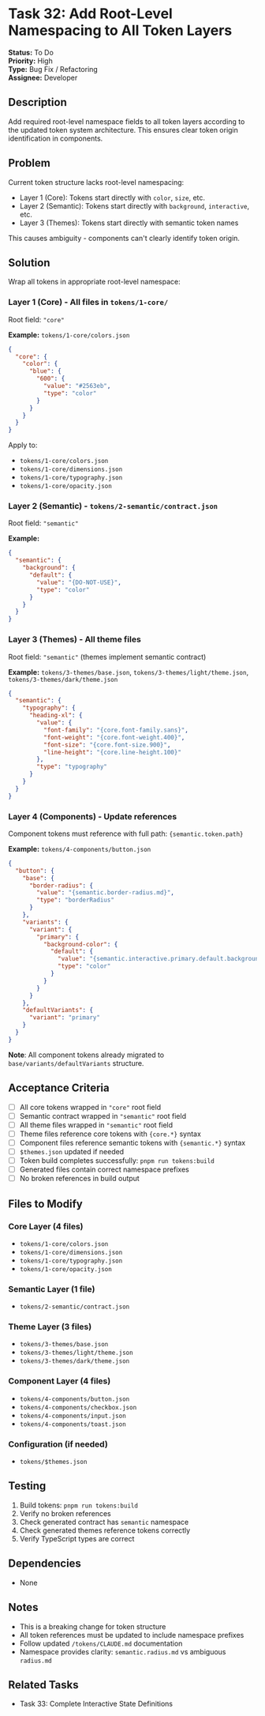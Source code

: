 # Task 32: Add Root-Level Namespacing to All Token Layers

**Status:** To Do  
**Priority:** High  
**Type:** Bug Fix / Refactoring  
**Assignee:** Developer

## Description

Add required root-level namespace fields to all token layers according to the updated token system architecture. This ensures clear token origin identification in components.

## Problem

Current token structure lacks root-level namespacing:
- Layer 1 (Core): Tokens start directly with `color`, `size`, etc.
- Layer 2 (Semantic): Tokens start directly with `background`, `interactive`, etc.
- Layer 3 (Themes): Tokens start directly with semantic token names

This causes ambiguity - components can't clearly identify token origin.

## Solution

Wrap all tokens in appropriate root-level namespace:

### Layer 1 (Core) - All files in `tokens/1-core/`
Root field: `"core"`

**Example:** `tokens/1-core/colors.json`
```json
{
  "core": {
    "color": {
      "blue": {
        "600": {
          "value": "#2563eb",
          "type": "color"
        }
      }
    }
  }
}
```

Apply to:
- `tokens/1-core/colors.json`
- `tokens/1-core/dimensions.json`
- `tokens/1-core/typography.json`
- `tokens/1-core/opacity.json`

### Layer 2 (Semantic) - `tokens/2-semantic/contract.json`
Root field: `"semantic"`

**Example:**
```json
{
  "semantic": {
    "background": {
      "default": {
        "value": "{DO-NOT-USE}",
        "type": "color"
      }
    }
  }
}
```

### Layer 3 (Themes) - All theme files
Root field: `"semantic"` (themes implement semantic contract)

**Example:** `tokens/3-themes/base.json`, `tokens/3-themes/light/theme.json`, `tokens/3-themes/dark/theme.json`
```json
{
  "semantic": {
    "typography": {
      "heading-xl": {
        "value": {
          "font-family": "{core.font-family.sans}",
          "font-weight": "{core.font-weight.400}",
          "font-size": "{core.font-size.900}",
          "line-height": "{core.line-height.100}"
        },
        "type": "typography"
      }
    }
  }
}
```

### Layer 4 (Components) - Update references
Component tokens must reference with full path: `{semantic.token.path}`

**Example:** `tokens/4-components/button.json`
```json
{
  "button": {
    "base": {
      "border-radius": {
        "value": "{semantic.border-radius.md}",
        "type": "borderRadius"
      }
    },
    "variants": {
      "variant": {
        "primary": {
          "background-color": {
            "default": {
              "value": "{semantic.interactive.primary.default.background}",
              "type": "color"
            }
          }
        }
      }
    },
    "defaultVariants": {
      "variant": "primary"
    }
  }
}
```

**Note**: All component tokens already migrated to `base/variants/defaultVariants` structure.

## Acceptance Criteria

- [ ] All core tokens wrapped in `"core"` root field
- [ ] Semantic contract wrapped in `"semantic"` root field
- [ ] All theme files wrapped in `"semantic"` root field
- [ ] Theme files reference core tokens with `{core.*}` syntax
- [ ] Component files reference semantic tokens with `{semantic.*}` syntax
- [ ] `$themes.json` updated if needed
- [ ] Token build completes successfully: `pnpm run tokens:build`
- [ ] Generated files contain correct namespace prefixes
- [ ] No broken references in build output

## Files to Modify

### Core Layer (4 files)
- `tokens/1-core/colors.json`
- `tokens/1-core/dimensions.json`
- `tokens/1-core/typography.json`
- `tokens/1-core/opacity.json`

### Semantic Layer (1 file)
- `tokens/2-semantic/contract.json`

### Theme Layer (3 files)
- `tokens/3-themes/base.json`
- `tokens/3-themes/light/theme.json`
- `tokens/3-themes/dark/theme.json`

### Component Layer (4 files)
- `tokens/4-components/button.json`
- `tokens/4-components/checkbox.json`
- `tokens/4-components/input.json`
- `tokens/4-components/toast.json`

### Configuration (if needed)
- `tokens/$themes.json`

## Testing

1. Build tokens: `pnpm run tokens:build`
2. Verify no broken references
3. Check generated contract has `semantic` namespace
4. Check generated themes reference tokens correctly
5. Verify TypeScript types are correct

## Dependencies

- None

## Notes

- This is a breaking change for token structure
- All token references must be updated to include namespace prefixes
- Follow updated `/tokens/CLAUDE.md` documentation
- Namespace provides clarity: `semantic.radius.md` vs ambiguous `radius.md`

## Related Tasks

- Task 33: Complete Interactive State Definitions
